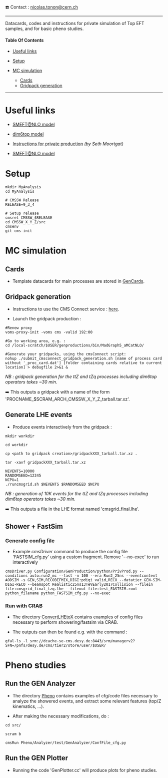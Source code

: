 <!-- ```
mkdir MyAnalysis
cd MyAnalysis
```
:information_source: xxx
:arrow_right: xxx
:heavy_exclamation_mark: xxx -->

:telephone: Contact : nicolas.tonon@cern.ch
_____________________________________________________________________________

Datacards, codes and instructions for private simulation of Top EFT samples, and for basic pheno studies.


#### Table Of Contents

* [Useful links](https://github.com/nicolastonon/EFT-Simu-Pheno#Useful-links)

* [Setup](https://github.com/nicolastonon/EFT-Simu-Pheno#Setup)

* [MC simulation](https://github.com/nicolastonon/EFT-Simu-Pheno#MC-simulation)
    * [Cards](https://github.com/nicolastonon/EFT-Simu-Pheno#Cards)
    * [Gridpack generation](https://github.com/nicolastonon/EFT-Simu-Pheno#Gridpack-generation)


_____________________________________________________________________________

# Useful links

- [SMEFT@NLO model](http://feynrules.irmp.ucl.ac.be/wiki/SMEFTatNLO)

- [dim6top model](https://feynrules.irmp.ucl.ac.be/wiki/dim6top)

- [Instructions for private production](https://docs.google.com/document/d/1YghFcqPGS8lx4OIpHWtpNHD8keQQf1vL5XtAP4TJBuo) *(by Seth Moortgat)*

- [SMEFT@NLO model](http://feynrules.irmp.ucl.ac.be/wiki/SMEFTatNLO)


# Setup

```
mkdir MyAnalysis
cd MyAnalysis

# CMSSW Release
RELEASE=9_3_4

# Setup release
cmsrel CMSSW_$RELEASE
cd CMSSW_X_Y_Z/src
cmsenv
git cms-init
```

# MC simulation

## Cards

* Template datacards for main processes are stored in [GenCards](https://github.com/nicolastonon/EFT-Simu-Pheno/tree/master/GenCards).

## Gridpack generation

- Instructions to use the CMS Connect service : [here](https://twiki.cern.ch/twiki/bin/view/CMSPublic/WorkBookCMSConnect).

- Launch the gridpack production :

```
#Renew proxy
voms-proxy-init -voms cms -valid 192:00

#Go to working area, e.g. :
cd /local-scratch/$USER/genproductions/bin/MadGraph5_aMCatNLO/

#Generate your gridpacks, using the cmsConnect script:
nohup ./submit_cmsconnect_gridpack_generation.sh [name of process card without '_proc_card.dat'] [folder containing cards relative to current location] > debugfile 2>&1 &
```

*NB : gridpack generation for the ttZ and tZq processes including dim6top operators takes ~30 min.*

:arrow_right: This outputs a gridpack with a name of the form 'PROCNAME_$SCRAM_ARCH_CMSSW_X_Y_Z_tarball.tar.xz'.


## Generate LHE events

- Produce events interactively from the gridpack :

```
mkdir workdir

cd workdir

cp <path to gridpack creation>/gridpackXXX_tarball.tar.xz .

tar -xavf gridpackXXX_tarball.tar.xz

NEVENTS=10000
RANDOMSEED=12345
NCPU=1
./runcmsgrid.sh $NEVENTS $RANDOMSEED $NCPU
```

*NB : generation of 10K events for the ttZ and tZq processes including dim6top operators takes ~30 min.*

:arrow_right: This outputs a file in the LHE format named 'cmsgrid_final.lhe'.


## Shower + FastSim

### Generate config file

- Example *cmsDriver* command to produce the config file 'FASTSIM_cfg.py' using a custom fragment. Remove '--no-exec' to run interactively

```
cmsDriver.py Configuration/GenProduction/python/PrivProd.py --conditions auto:run2_mc --fast -n 100 --era Run2_25ns --eventcontent AODSIM -s GEN,SIM,RECOBEFMIX,DIGI:pdigi_valid,RECO --datatier GEN-SIM-DIGI-RECO --beamspot Realistic25ns13TeVEarly2017Collision --filein file:cmsgrid_final_tzq.lhe --fileout file:test_FASTSIM.root --python_filename python_FASTSIM_cfg.py --no-exec
```

### Run with CRAB

- The directory [ConvertLHEtoX](https://github.com/nicolastonon/EFT-Simu-Pheno/tree/master/ConvertLHEtoX) contains examples of config files necessary to perform showering/fastsim via CRAB.

- The outputs can then be found e.g. with the command :

```
gfal-ls -l srm://dcache-se-cms.desy.de:8443/srm/managerv2?SFN=/pnfs/desy.de/cms/tier2/store/user/$USER/
```


# Pheno studies

## Run the GEN Analyzer

- The directory [Pheno](https://github.com/nicolastonon/EFT-Simu-Pheno/tree/master/Pheno) contains examples of cfg/code files necessary to analyze the showered events, and extract some relevant features (top/Z kinematics, ...).

- After making the necessary modifications, do :
```
cd src/

scram b

cmsRun Pheno/Analyzer/test/GenAnalyzer/ConfFile_cfg.py
```

## Run the GEN Plotter

- Running the code 'GenPlotter.cc' will produce plots for pheno studies.

